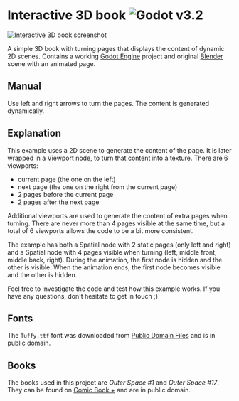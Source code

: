 # Interactive 3D book ![Godot v3.2](https://img.shields.io/badge/godot-v3.2-%23478cbf)

![Interactive 3D book screenshot](resources/other/screenshot.png)

A simple 3D book with turning pages that displays the content of dynamic 2D scenes. Contains a working [Godot Engine](https://github.com/godotengine/godot) project and original [Blender](https://www.blender.org/) scene with an animated page.

## Manual

Use left and right arrows to turn the pages. The content is generated dynamically.

## Explanation

This example uses a 2D scene to generate the content of the page. It is later wrapped in a Viewport node, to turn that content into a texture. There are 6 viewports:
* current page (the one on the left)
* next page (the one on the right from the current page)
* 2 pages before the current page
* 2 pages after the next page

Additional viewports are used to generate the content of extra pages when turning. There are never more than 4 pages visible at the same time, but a total of 6 viewports allows the code to be a bit more consistent.

The example has both a Spatial node with 2 static pages (only left and right) and a Spatial node with 4 pages visible when turning (left, middle front, middle back, right). During the animation, the first node is hidden and the other is visible. When the animation ends, the first node becomes visible and the other is hidden.

Feel free to investigate the code and test how this example works. If you have any questions, don't hesitate to get in touch ;)

## Fonts

The `Tuffy.ttf` font was downloaded from [Public Domain Files](http://www.publicdomainfiles.com/show_file.php?id=13486218041168) and is in public domain.

## Books

The books used in this project are *Outer Space #1* and *Outer Space #17*. They can be found on [Comic Book +](https://comicbookplus.com/?cid=1212) and are in public domain.
